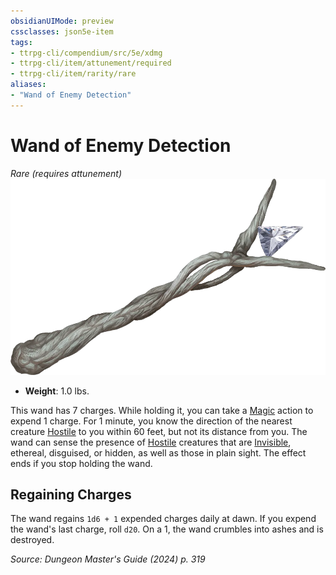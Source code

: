 ```yaml
---
obsidianUIMode: preview
cssclasses: json5e-item
tags:
- ttrpg-cli/compendium/src/5e/xdmg
- ttrpg-cli/item/attunement/required
- ttrpg-cli/item/rarity/rare
aliases: 
- "Wand of Enemy Detection"
---
```

# Wand of Enemy Detection
*Rare (requires attunement)*  
![](Misc%20Files/CLI/compendium/items/img/wand-of-enemy-detection.webp#right)

- **Weight**: 1.0 lbs.

This wand has 7 charges. While holding it, you can take a [Magic](Misc%20Files/CLI/rules/actions.md#Magic) action to expend 1 charge. For 1 minute, you know the direction of the nearest creature [Hostile](Misc%20Files/CLI/rules/variant-rules/hostile-attitude-xphb.md) to you within 60 feet, but not its distance from you. The wand can sense the presence of [Hostile](Misc%20Files/CLI/rules/variant-rules/hostile-attitude-xphb.md) creatures that are [Invisible](Misc%20Files/CLI/rules/conditions.md#Invisible), ethereal, disguised, or hidden, as well as those in plain sight. The effect ends if you stop holding the wand.

## Regaining Charges

The wand regains `1d6 + 1` expended charges daily at dawn. If you expend the wand's last charge, roll `d20`. On a 1, the wand crumbles into ashes and is destroyed.

*Source: Dungeon Master's Guide (2024) p. 319*